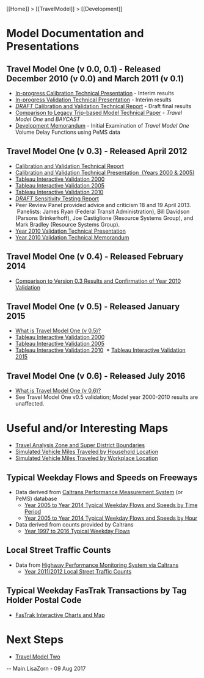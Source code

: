 [[Home]] > [[TravelModel]] > [[Development]]

# Model Documentation and Presentations

## Travel Model One (v 0.0, 0.1) - Released December 2010 (v 0.0) and March 2011 (v 0.1)
* <a href="http://mtcgis.mtc.ca.gov/foswiki/pub/Main/Presentations/2010_12_08_In-progress_Calibration.pps" target="_blank" title="In-progress Calibration Technical Presentation"> In-progress Calibration Technical Presentation</a> - Interim results
* <a href="http://mtcgis.mtc.ca.gov/foswiki/pub/Main/Presentations/2010_11_10_In-progress_Validation.pps" target="_blank" title="In-progress Validation Technical Presentation"> In-progress Validation Technical Presentation</a> - Interim results
* <a href="http://mtcgis.mtc.ca.gov/foswiki/pub/Main/Documents/2011_04_28_Draft_Calibration_and_Validation.pdf" target="_blank" title="Draft Calibration and Validation Technical Report">*DRAFT* Calibration and Validation Technical Report</a> - Draft final results
* <a href="http://mtcgis.mtc.ca.gov/foswiki/pub/Main/Documents/2011_10_20_RELEASE_Comparison_to_Trip_Based_Model.pdf" target="_blank" title="Comparison to Legacy Trip-based Model Technical Paper">Comparison to Legacy Trip-based Model Technical Paper</a> - <em>Travel Model One </em>and _BAYCAST_
* <a href="http://mtcgis.mtc.ca.gov/foswiki/pub/Main/Documents/2012_03_06_RELEASE_Volume_delay_functions.pdf" target="_blank" title="Initial Examination of Volume Delay Functions using Caltrans Performance Measurement System Data"> Development Memorandum</a> - Initial Examination of <em>Travel Model One </em>Volume Delay Functions using PeMS data

## Travel Model One (v 0.3) - Released April 2012
* [Calibration and Validation Technical Report](https://mtcdrive.box.com/s/7crr7bwhromi2au42jnpp11fqe5l24xq)
* [Calibration and Validation Technical Presentation  (Years 2000 & 2005)](CalibrationAndValidationPresentationVersion03)
* [Tableau Interactive Validation 2000](http://data.mtc.ca.gov/wiki_pages/TravelModelOneV03TableauInteractive2000Validation)
* [Tableau Interactive Validation 2005](http://data.mtc.ca.gov/wiki_pages/TravelModelOneV03TableauInteractive2005Validation)
* [Tableau Interactive Validation 2010](http://data.mtc.ca.gov/wiki_pages/TravelModelOneV03TableauInteractive2010Validation)
* [*DRAFT* Sensitivity Testing Report](https://mtcdrive.box.com/s/5kqfrgpdtheq4qw3otobr6xk9cxm55ld)
* Peer Review Panel provided advice and criticism 18 and 19 April 2013.  Panelists: James Ryan (Federal Transit Administration), Bill Davidson (Parsons Brinkerhoff), Joe Castiglione (Resource Systems Group), and Mark Bradley (Resource Systems Group).
* [Year 2010 Validation Technical Presentation](http://data.mtc.ca.gov/wiki_pages/CalibrationAndValidationPresentationYear2010Version03)
* [Year 2010 Validation Technical Memorandum](https://mtcdrive.box.com/s/sgin680x0xnum12dy9oje9tjb8yaach3)

## Travel Model One (v 0.4) - Released February 2014
* [Comparison to Version 0.3 Results and Confirmation of Year 2010 Validation](http://data.mtc.ca.gov/wiki_pages/ComparisonAndValidationPresentationVersion04)
 
## Travel Model One (v 0.5) - Released January 2015
* [What is Travel Model One (v 0.5)?](TravelModelOneV05)
* [Tableau Interactive Validation 2000](http://data.mtc.ca.gov/wiki_pages/TravelModelOneV05TableauInteractive2000Validation)
* [Tableau Interactive Validation 2005](http://data.mtc.ca.gov/wiki_pages/TravelModelOneV05TableauInteractive2005Validation)
* [Tableau Interactive Validation 2010](http://data.mtc.ca.gov/wiki_pages/TravelModelOneV05TableauInteractive2010Validation)
 * [Tableau Interactive Validation 2015](http://data.mtc.ca.gov/wiki_pages/TravelModelOneV05TableauInteractive2015Validation)

## Travel Model One (v 0.6) - Released July 2016
* [What is Travel Model One (v 0.6)?](TravelModelOneV06)
* See Travel Model One v0.5 validation; Model year 2000-2010 results are unaffected.

# Useful and/or Interesting Maps
* [Travel Analysis Zone and Super District Boundaries](http://opendata.mtc.ca.gov/datasets/travel-analysis-zones)
* [Simulated Vehicle Miles Traveled by Household Location](VmtPerCapita)
* [Simulated Vehicle Miles Traveled by Workplace Location](VmtPerWorker)

## Typical Weekday Flows and Speeds on Freeways
* Data derived from <a href="http://pems.dot.ca.gov/" target="_blank" title="Caltrans">Caltrans Performance Measurement System</a> (or PeMS) database
  * [Year 2005 to Year 2014 Typical Weekday Flows and Speeds by Time Period](PeMSFlowsAndSpeeds)
  * [Year 2005 to Year 2014 Typical Weekday Flows and Speeds by Hour](PeMSFlowsAndSpeedsHour)
* Data derived from counts provided by Caltrans 
  * [Year 1997 to 2016 Typical Weekday Flows](CaltransFlows)

## Local Street Traffic Counts
* Data from <a href="http://www.dot.ca.gov/hq/tsip/hpms/index.php" target="_blank" title="Caltrans HPMS">Highway Performance Monitoring System via Caltrans</a>
  * <a href="http://geocommons.com/maps/177959" target="_blank" title="Year 2011/2012  HPMS Map">Year 2011/2012 Local Street Traffic Counts</a>

## Typical Weekday FasTrak Transactions by Tag Holder Postal Code
* [FasTrak Interactive Charts and Map](FasTrakTransactionsThroughTime)
 
# Next Steps
* <a href="http://bayareametro.github.io/travel-model-two/" target="_self" title="Travel Model Two Development">Travel Model Two</a>

-- Main.LisaZorn - 09 Aug 2017